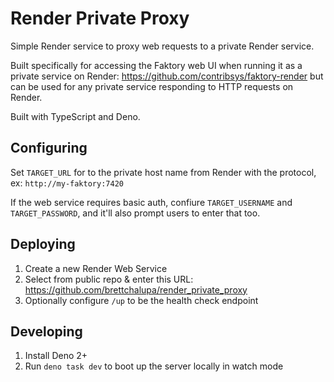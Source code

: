 # Render Private Proxy

Simple Render service to proxy web requests to a private Render service.

Built specifically for accessing the Faktory web UI when running it as a
private service on Render: https://github.com/contribsys/faktory-render but can
be used for any private service responding to HTTP requests on Render.

Built with TypeScript and Deno.

## Configuring

Set `TARGET_URL` for to the private host name from Render with the protocol,
ex: `http://my-faktory:7420`

If the web service requires basic auth, confiure `TARGET_USERNAME` and
`TARGET_PASSWORD`, and it'll also prompt users to enter that too.

## Deploying

1. Create a new Render Web Service
2. Select from public repo & enter this URL: https://github.com/brettchalupa/render_private_proxy
3. Optionally configure `/up` to be the health check endpoint

## Developing

1. Install Deno 2+
2. Run `deno task dev` to boot up the server locally in watch mode
